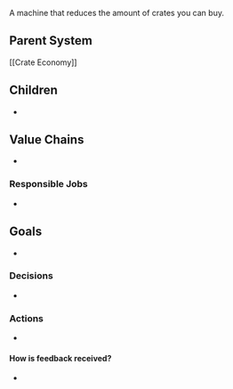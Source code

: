 A machine that reduces the amount of crates you can buy. 
## Parent System
[[Crate Economy]]
## Children
- 
## Value Chains
- 
### Responsible Jobs
- 
## Goals
- 
### Decisions
- 
### Actions
- 
#### How is feedback received?
- 
